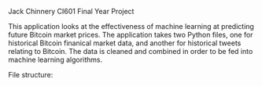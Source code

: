 Jack Chinnery CI601 Final Year Project

This application looks at the effectiveness of machine learning at predicting future Bitcoin market prices. The application takes two Python files, one for historical Bitcoin finanical market data, and another for historical tweets relating to Bitcoin. The data is cleaned and combined in order to be fed into machine learning algorithms.

File structure:


